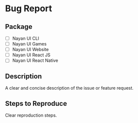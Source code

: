 # Bug Report

## Package

- [ ] Nayan UI CLI
- [ ] Nayan UI Games
- [ ] Nayan UI Website
- [ ] Nayan UI React JS
- [ ] Nayan UI React Native

## Description

A clear and concise description of the issue or feature request.

## Steps to Reproduce

Clear reproduction steps.
